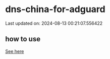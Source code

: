 # dns-china-for-adguard

Last updated on: 2024-08-13 00:21:07.556422

## how to use

[See here](https://github.com/AdguardTeam/AdGuardHome/wiki/Configuration#upstreams-from-file)